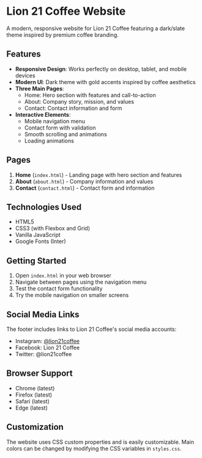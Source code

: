 # Lion 21 Coffee Website

A modern, responsive website for Lion 21 Coffee featuring a dark/slate theme inspired by premium coffee branding.

## Features

- **Responsive Design**: Works perfectly on desktop, tablet, and mobile devices
- **Modern UI**: Dark theme with gold accents inspired by coffee aesthetics
- **Three Main Pages**:
  - Home: Hero section with features and call-to-action
  - About: Company story, mission, and values
  - Contact: Contact information and form
- **Interactive Elements**:
  - Mobile navigation menu
  - Contact form with validation
  - Smooth scrolling and animations
  - Loading animations

## Pages

1. **Home** (`index.html`) - Landing page with hero section and features
2. **About** (`about.html`) - Company information and values
3. **Contact** (`contact.html`) - Contact form and information

## Technologies Used

- HTML5
- CSS3 (with Flexbox and Grid)
- Vanilla JavaScript
- Google Fonts (Inter)

## Getting Started

1. Open `index.html` in your web browser
2. Navigate between pages using the navigation menu
3. Test the contact form functionality
4. Try the mobile navigation on smaller screens

## Social Media Links

The footer includes links to Lion 21 Coffee's social media accounts:

- Instagram: [@lion21coffee](https://www.instagram.com/lion21coffee/)
- Facebook: Lion 21 Coffee
- Twitter: @lion21coffee

## Browser Support

- Chrome (latest)
- Firefox (latest)
- Safari (latest)
- Edge (latest)

## Customization

The website uses CSS custom properties and is easily customizable. Main colors can be changed by modifying the CSS variables in `styles.css`.
